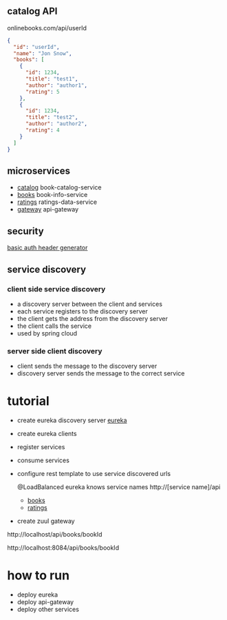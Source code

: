 ## catalog API

onlinebooks.com/api/userId

```json
{
  "id": "userId",
  "name": "Jon Snow",
  "books": [
    {
      "id": 1234,
      "title": "test1",
      "author": "author1",
      "rating": 5
    },
    {
      "id": 1234,
      "title": "test2",
      "author": "author2",
      "rating": 4
    }
  ]
}
```

## microservices

- [catalog](http://localhost:8081/catalog/userId) book-catalog-service
- [books](http://localhost:8082/books/bookId) book-info-service
- [ratings](http://localhost:8083/ratings/users/userId) ratings-data-service
- [gateway](http://localhost:8084)  api-gateway

## security

[basic auth header generator](https://www.blitter.se/utils/basic-authentication-header-generator/)

## service discovery

### client side service discovery

- a discovery server between the client and services
- each service registers to the discovery server
- the client gets the address from the discovery server
- the client calls the service
- used by spring cloud

### server side client discovery

- client sends the message to the discovery server
- discovery server sends the message to the correct service

# tutorial

- create eureka discovery server
  [eureka](http://localhost:8761/)
- create eureka clients
- register services
- consume services

- configure rest template to use service discovered urls

  @LoadBalanced eureka knows service names http://[service name]/api

  - [books](http://book-info-service/books/bookId)
  - [ratings](http://ratings-data-service/ratings/users/userId)

- create zuul gateway

http://localhost<zuul-service-port>/api/books/bookId

http://localhost:8084/api/books/bookId

# how to run

- deploy eureka
- deploy api-gateway
- deploy other services